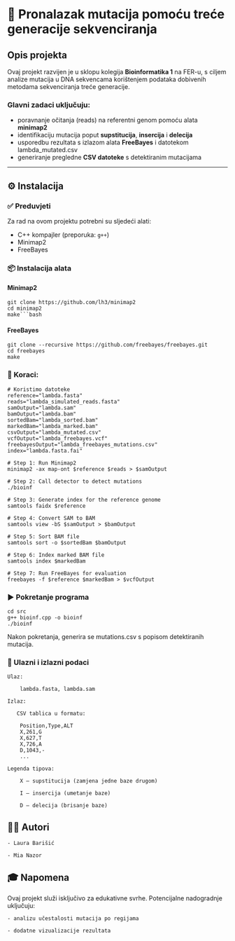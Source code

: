 # 🔬 Pronalazak mutacija pomoću treće generacije sekvenciranja

## Opis projekta

Ovaj projekt razvijen je u sklopu kolegija **Bioinformatika 1** na FER-u, s ciljem analize mutacija u DNA sekvencama korištenjem podataka dobivenih metodama sekvenciranja treće generacije.

### Glavni zadaci uključuju:

- poravnanje očitanja (reads) na referentni genom pomoću alata **minimap2**
- identifikaciju mutacija poput **supstitucija**, **insercija** i **delecija**
- usporedbu rezultata s izlazom alata **FreeBayes** i datotekom lambda_mutated.csv
- generiranje pregledne **CSV datoteke** s detektiranim mutacijama

---

## ⚙️ Instalacija

### ✅ Preduvjeti

Za rad na ovom projektu potrebni su sljedeći alati:

- C++ kompajler (preporuka: `g++`)
- Minimap2
- FreeBayes

### 📦 Instalacija alata

#### Minimap2

    git clone https://github.com/lh3/minimap2
    cd minimap2
    make```bash

#### FreeBayes

    git clone --recursive https://github.com/freebayes/freebayes.git
    cd freebayes
    make

### 👣 Koraci:
    # Koristimo datoteke
    reference="lambda.fasta"
    reads="lambda_simulated_reads.fasta"
    samOutput="lambda.sam"
    bamOutput="lambda.bam"
    sortedBam="lambda_sorted.bam"
    markedBam="lambda_marked.bam"
    csvOutput="lambda_mutated.csv"
    vcfOutput="lambda_freebayes.vcf"
    freebayesOutput="lambda_freebayes_mutations.csv"
    index="lambda.fasta.fai"
    
    # Step 1: Run Minimap2
    minimap2 -ax map-ont $reference $reads > $samOutput
    
    # Step 2: Call detector to detect mutations
    ./bioinf
    
    # Step 3: Generate index for the reference genome
    samtools faidx $reference
    
    # Step 4: Convert SAM to BAM
    samtools view -bS $samOutput > $bamOutput
    
    # Step 5: Sort BAM file
    samtools sort -o $sortedBam $bamOutput
    
    # Step 6: Index marked BAM file
    samtools index $markedBam
    
    # Step 7: Run FreeBayes for evaluation 
    freebayes -f $reference $markedBam > $vcfOutput

### ▶️ Pokretanje programa

    cd src
    g++ bioinf.cpp -o bioinf
    ./bioinf

Nakon pokretanja, generira se mutations.csv s popisom detektiranih mutacija.
### 📄 Ulazni i izlazni podaci
    Ulaz:
    
        lambda.fasta, lambda.sam
    
    Izlaz:

       CSV tablica u formatu:
        
        Position,Type,ALT
        X,261,G
        X,627,T
        X,726,A
        D,1043,-
        ...

    Legenda tipova:
    
        X – supstitucija (zamjena jedne baze drugom)
    
        I – insercija (umetanje baze)
    
        D – delecija (brisanje baze)

## 👩‍🔬 Autori

    - Laura Barišić

    - Mia Nazor

## 🎓 Napomena

Ovaj projekt služi isključivo za edukativne svrhe. Potencijalne nadogradnje uključuju:

    - analizu učestalosti mutacija po regijama

    - dodatne vizualizacije rezultata


